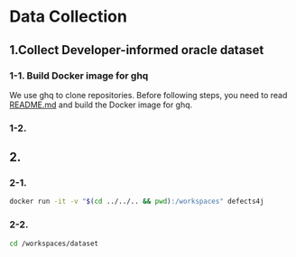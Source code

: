 # Data Collection

## 1.Collect Developer-informed oracle dataset

### 1-1. Build Docker image for ghq

We use ghq to clone repositories.
Before following steps, you need to read [README.md](../../docker/README.md#ghq) and build the Docker image for ghq.

### 1-2.

## 2.

### 2-1.

```bash
docker run -it -v "$(cd ../../.. && pwd):/workspaces" defects4j
```

### 2-2.

```bash
cd /workspaces/dataset
```
